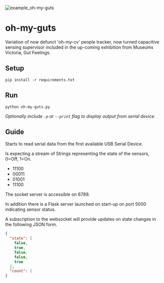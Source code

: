 ![example_oh-my-guts](https://user-images.githubusercontent.com/9277107/52920689-97055a00-3363-11e9-8f87-de51cdc5ef8a.gif)

# oh-my-guts
Variation of now defunct 'oh-my-cv' people tracker, now turned capacitive sensing supervisor included in the up-coming exhibition from Museums Victoria, Gut Feelings. 

## Setup
`pip install -r requirements.txt`

## Run
`python oh-my-guts.py`

*Optionally include `-p` or `--print` flag to display output from serial device.*

## Guide
Starts to read serial data from the first available USB Serial Device.

Is expecting a stream of Strings representing the state of the sensors, 0=Off, 1=On.

* 11100
* 00011
* 01001
* 11100

The socket server is accessible on 6789.

In addition there is a Flask server launched on start-up on port 5000 indicating sensor status.

A subscription to the websocket will provide updates on state changes in the following JSON form.

``` json
{
  "state": [
    false,
    true,
    false,
    false,
    true
  ],
  "count": 2
}
```
